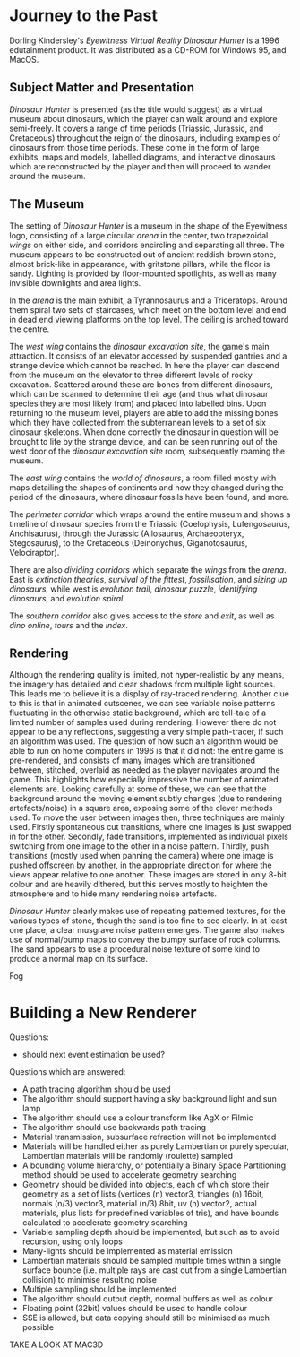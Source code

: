# Journey to the Past

Dorling Kindersley's _Eyewitness Virtual Reality Dinosaur Hunter_ is a 1996 edutainment product. It was distributed as a CD-ROM for Windows 95, and MacOS.

## Subject Matter and Presentation

_Dinosaur Hunter_ is presented (as the title would suggest) as a virtual museum about dinosaurs, which the player can walk around and explore semi-freely. It covers a range of time periods (Triassic, Jurassic, and Cretaceous) throughout the reign of the dinosaurs, including examples of dinosaurs from those time periods. These come in the form of large exhibits, maps and models, labelled diagrams, and interactive dinosaurs which are reconstructed by the player and then will proceed to wander around the museum.

## The Museum

The setting of _Dinosaur Hunter_ is a museum in the shape of the Eyewitness logo, consisting of a large circular *arena* in the center, two trapezoidal *wings* on either side, and corridors encircling and separating all three.
The museum appears to be constructed out of ancient reddish-brown stone, almost brick-like in appearance, with gritstone pillars, while the floor is sandy. Lighting is provided by floor-mounted spotlights, as well as many invisible downlights and area lights.

In the *arena* is the main exhibit, a Tyrannosaurus and a Triceratops. Around them spiral two sets of staircases, which meet on the bottom level and end in dead end viewing platforms on the top level. The ceiling is arched toward the centre.

The *west wing* contains the *dinosaur excavation site*, the game's main attraction. It consists of an elevator accessed by suspended gantries and a strange device which cannot be reached. In here the player can descend from the museum on the elevator to three different levels of rocky excavation. Scattered around these are bones from different dinosaurs, which can be scanned to determine their age (and thus what dinosaur species they are most likely from) and placed into labelled bins. Upon returning to the museum level, players are able to add the missing bones which they have collected from the subterranean levels to a set of six dinosaur skeletons. When done correctly the dinosaur in question will be brought to life by the strange device, and can be seen running out of the west door of the _dinosaur excavation site_ room, subsequently roaming the museum.

The _east wing_ contains the _world of dinosaurs_, a room filled mostly with maps detailing the shapes of continents and how they changed during the period of the dinosaurs, where dinosaur fossils have been found, and more.

The _perimeter corridor_ which wraps around the entire museum and shows a timeline of dinosaur species from the Triassic (Coelophysis, Lufengosaurus, Anchisaurus), through the Jurassic (Allosaurus, Archaeopteryx, Stegosaurus), to the Cretaceous (Deinonychus, Giganotosaurus, Velociraptor).

There are also _dividing corridors_ which separate the _wings_ from the _arena_. East is _extinction theories_, _survival of the fittest_, _fossilisation_, and _sizing up dinosaurs_, while west is _evolution trail_, _dinosaur puzzle_, _identifying dinosaurs_, and _evolution spiral_.

The _southern corridor_ also gives access to the _store_ and _exit_, as well as _dino online_, _tours_ and the _index_.

## Rendering

Although the rendering quality is limited, not hyper-realistic by any means, the imagery has detailed and clear shadows from multiple light sources. This leads me to believe it is a display of ray-traced rendering. Another clue to this is that in animated cutscenes, we can see variable noise patterns fluctuating in the otherwise static background, which are tell-tale of a limited number of samples used during rendering. However there do not appear to be any reflections, suggesting a very simple path-tracer, if such an algorithm was used. The question of how such an algorithm would be able to run on home computers in 1996 is that it did not: the entire game is pre-rendered, and consists of many images which are transitioned between, stitched, overlaid as needed as the player navigates around the game. This highlights how especially impressive the number of animated elements are. Looking carefully at some of these, we can see that the background around the moving element subtly changes (due to rendering artefacts/noise) in a square area, exposing some of the clever methods used.
To move the user between images then, three techniques are mainly used. Firstly spontaneous cut transitions, where one images is just swapped in for the other. Secondly, fade transitions, implemented as individual pixels switching from one image to the other in a noise pattern. Thirdly, push transitions (mostly used when panning the camera) where one image is pushed offscreen by another, in the appropriate direction for where the views appear relative to one another.
These images are stored in only 8-bit colour and are heavily dithered, but this serves mostly to heighten the atmosphere and to hide many rendering noise artefacts.

_Dinosaur Hunter_ clearly makes use of repeating patterned textures, for the various types of stone, though the sand is too fine to see clearly. In at least one place, a clear musgrave noise pattern emerges. The game also makes use of normal/bump maps to convey the bumpy surface of rock columns.
The sand appears to use a procedural noise texture of some kind to produce a normal map on its surface.

Fog














# Building a New Renderer

Questions:
- should next event estimation be used?

Questions which are answered:
- A path tracing algorithm should be used
- The algorithm should support having a sky background light and sun lamp
- The algorithm should use a colour transform like AgX or Filmic
- The algorithm should use backwards path tracing
- Material transmission, subsurface refraction will not be implemented
- Materials will be handled either as purely Lambertian or purely specular, Lambertian materials will be randomly (roulette) sampled
- A bounding volume hierarchy, or potentially a Binary Space Partitioning method should be used to accelerate geometry searching
- Geometry should be divided into objects, each of which store their geometry as a set of lists (vertices (n) vector3, triangles (n) 16bit, normals (n/3) vector3, material (n/3) 8bit, uv (n) vector2, actual materials, plus lists for predefined variables of tris), and have bounds calculated to accelerate geometry searching
- Variable sampling depth should be implemented, but such as to avoid recursion, using only loops
- Many-lights should be implemented as material emission
- Lambertian materials should be sampled multiple times within a single surface bounce (i.e. multiple rays are cast out from a single Lambertian collision) to minimise resulting noise
- Multiple sampling should be implemented
- The algorithm should output depth, normal buffers as well as colour
- Floating point (32bit) values should be used to handle colour
- SSE is allowed, but data copying should still be minimised as much possible

TAKE A LOOK AT MAC3D